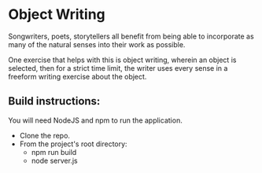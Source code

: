 # Object Writing
Songwriters, poets, storytellers all benefit from being able to incorporate
as many of the natural senses into their work as possible.

One exercise that helps with this is object writing, wherein an object is selected,
then for a strict time limit, the writer uses every sense in a freeform writing
exercise about the object.



## Build instructions:
You will need NodeJS and npm to run the application.
* Clone the repo.
* From the project's root directory:
  * npm run build
  * node server.js
